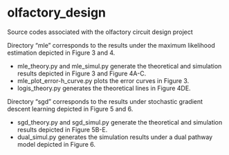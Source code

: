 # olfactory_design
Source codes associated with the olfactory circuit design project

Directory “mle” corresponds to the results under the maximum likelihood estimation depicted in Figure 3 and 4. 
* mle_theory.py and mle_simul.py generate the theoretical and simulation results depicted in Figure 3 and Figure 4A-C.
* mle_plot_error-h_curve.py plots the error curves in Figure 3. 
* logis_theory.py generates the theoretical lines in Figure 4DE.

Directory “sgd” corresponds to the results under stochastic gradient descent learning depicted in Figure 5 and 6.
* sgd_theory.py and sgd_simul.py generate the theoretical and simulation results depicted in Figure 5B-E.
* dual_simul.py generates the simulation results under a dual pathway model depicted in Figure 6.
